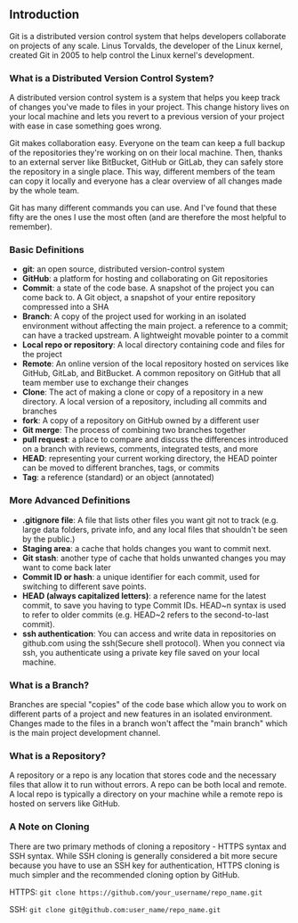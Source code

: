 ## Introduction

Git is a distributed version control system that helps developers collaborate on projects of any scale. Linus Torvalds, the developer of the Linux kernel, created Git in 2005 to help control the Linux kernel's development.

### What is a Distributed Version Control System?

A distributed version control system is a system that helps you keep track of changes you've made to files in your project. This change history lives on your local machine and lets you revert to a previous version of your project with ease in case something goes wrong.

Git makes collaboration easy. Everyone on the team can keep a full backup of the repositories they're working on on their local machine. Then, thanks to an external server like BitBucket, GitHub or GitLab, they can safely store the repository in a single place. This way, different members of the team can copy it locally and everyone has a clear overview of all changes made by the whole team.

Git has many different commands you can use. And I've found that these fifty are the ones I use the most often (and are therefore the most helpful to remember).

### Basic Definitions
- **git**: an open source, distributed version-control system
- **GitHub**: a platform for hosting and collaborating on Git repositories
- **Commit**: a state of the code base. A snapshot of the project you can come back to. A Git object, a snapshot of your entire repository compressed into a SHA
- **Branch**: A copy of the project used for working in an isolated environment without affecting the main project. a reference to a commit; can have a tracked upstream. A lightweight movable pointer to a commit
- **Local repo or repository**: A local directory containing code and files for the project
- **Remote**: An online version of the local repository hosted on services like GitHub, GitLab, and BitBucket. A common repository on GitHub that all team member use to exchange their changes
- **Clone**: The act of making a clone or copy of a repository in a new directory. A local version of a repository, including all commits and branches
- **fork**: A copy of a repository on GitHub owned by a different user
- **Git merge**: The process of combining two branches together
- **pull request**: a place to compare and discuss the differences introduced on a branch with reviews, comments, integrated tests, and more
- **HEAD**: representing your current working directory, the HEAD pointer can be moved to different branches, tags, or commits
- **Tag**: a reference (standard) or an object (annotated)

### More Advanced Definitions
- **.gitignore file**: A file that lists other files you want git not to track (e.g. large data folders, private info, and any local files that shouldn't be seen by the public.)
- **Staging area**: a cache that holds changes you want to commit next.
- **Git stash**: another type of cache that holds unwanted changes you may want to come back later
- **Commit ID or hash**: a unique identifier for each commit, used for switching to different save points.
- **HEAD (always capitalized letters)**: a reference name for the latest commit, to save you having to type Commit IDs. HEAD\~n syntax is used to refer to older commits (e.g. HEAD\~2 refers to the second-to-last commit).
- **ssh authentication**: You can access and write data in repositories on github.com using the ssh(Secure shell protocol). When you connect via ssh, you authenticate using a private key file saved on your local machine.

### What is a Branch?
Branches are special "copies" of the code base which allow you to work on different parts of a project and new features in an isolated environment. Changes made to the files in a branch won't affect the "main branch" which is the main project development channel.

### What is a Repository?
A repository or a repo is any location that stores code and the necessary files that allow it to run without errors. A repo can be both local and remote. A local repo is typically a directory on your machine while a remote repo is hosted on servers like GitHub.

### A Note on Cloning
There are two primary methods of cloning a repository - HTTPS syntax and SSH syntax. While SSH cloning is generally considered a bit more secure because you have to use an SSH key for authentication, HTTPS cloning is much simpler and the recommended cloning option by GitHub.

HTTPS: `git clone https://github.com/your_username/repo_name.git`

SSH: `git clone git@github.com:user_name/repo_name.git`
